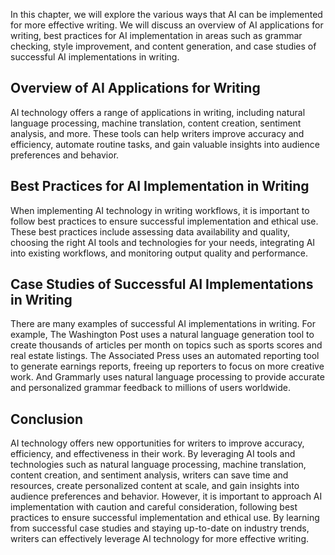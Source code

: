 
In this chapter, we will explore the various ways that AI can be implemented for more effective writing. We will discuss an overview of AI applications for writing, best practices for AI implementation in areas such as grammar checking, style improvement, and content generation, and case studies of successful AI implementations in writing.

Overview of AI Applications for Writing
---------------------------------------

AI technology offers a range of applications in writing, including natural language processing, machine translation, content creation, sentiment analysis, and more. These tools can help writers improve accuracy and efficiency, automate routine tasks, and gain valuable insights into audience preferences and behavior.

Best Practices for AI Implementation in Writing
-----------------------------------------------

When implementing AI technology in writing workflows, it is important to follow best practices to ensure successful implementation and ethical use. These best practices include assessing data availability and quality, choosing the right AI tools and technologies for your needs, integrating AI into existing workflows, and monitoring output quality and performance.

Case Studies of Successful AI Implementations in Writing
--------------------------------------------------------

There are many examples of successful AI implementations in writing. For example, The Washington Post uses a natural language generation tool to create thousands of articles per month on topics such as sports scores and real estate listings. The Associated Press uses an automated reporting tool to generate earnings reports, freeing up reporters to focus on more creative work. And Grammarly uses natural language processing to provide accurate and personalized grammar feedback to millions of users worldwide.

Conclusion
----------

AI technology offers new opportunities for writers to improve accuracy, efficiency, and effectiveness in their work. By leveraging AI tools and technologies such as natural language processing, machine translation, content creation, and sentiment analysis, writers can save time and resources, create personalized content at scale, and gain insights into audience preferences and behavior. However, it is important to approach AI implementation with caution and careful consideration, following best practices to ensure successful implementation and ethical use. By learning from successful case studies and staying up-to-date on industry trends, writers can effectively leverage AI technology for more effective writing.
